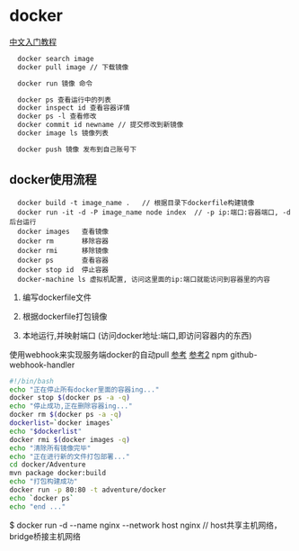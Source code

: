 # docker

[中文入门教程](http://www.docker.org.cn/book/docker/what-is-docker-16.html)

``` .txt
  docker search image
  docker pull image // 下载镜像

  docker run 镜像 命令

  docker ps 查看运行中的列表
  docker inspect id 查看容器详情
  docker ps -l 查看修改
  docker commit id newname // 提交修改到新镜像
  docker image ls 镜像列表

  docker push 镜像 发布到自己账号下
```

## docker使用流程

``` 可能使用到的命令
  docker build -t image_name .   // 根据目录下dockerfile构建镜像
  docker run -it -d -P image_name node index  // -p ip:端口:容器端口, -d 后台运行
  docker images   查看镜像
  docker rm       移除容器
  docker rmi      移除镜像
  docker ps       查看容器
  docker stop id  停止容器
  docker-machine ls 虚拟机配置, 访问这里面的ip:端口就能访问到容器里的内容

```

  1. 编写dockerfile文件

  2. 根据dockerfile打包镜像

  3. 本地运行,并映射端口 (访问docker地址:端口,即访问容器内的东西)

使用webhook来实现服务端docker的自动pull
[参考](https://www.jianshu.com/p/e4cacd775e5b)
[参考2](https://blog.csdn.net/auv1107/article/details/51999592)
npm github-webhook-handler 

``` sh 脚本 看koa.sh
#!/bin/bash
echo "正在停止所有docker里面的容器ing..."
docker stop $(docker ps -a -q)
echo "停止成功,正在删除容器ing..."
docker rm $(docker ps -a -q)
dockerlist=`docker images`
echo "$dockerlist"
docker rmi $(docker images -q)
echo "清除所有镜像完毕"
echo "正在进行新的文件打包部署..."
cd docker/Adventure
mvn package docker:build
echo "打包构建成功"
docker run -p 80:80 -t adventure/docker
echo `docker ps`
echo "end ..."
```

$ docker run -d --name nginx --network host nginx // host共享主机网络，bridge桥接主机网络